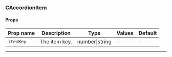 ### CAccordionItem

#### Props

| Prop name            | Description   | Type           | Values | Default |
| -------------------- | ------------- | -------------- | ------ | ------- |
| <code>itemKey</code> | The item key. | number\|string | -      | -       |

---
